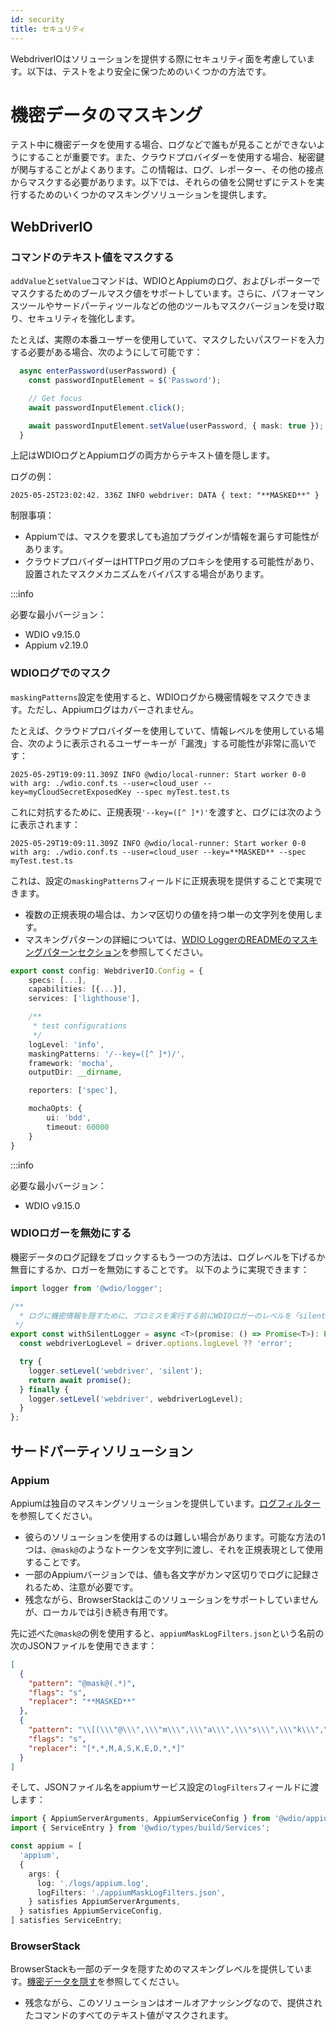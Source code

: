 ```yaml
---
id: security
title: セキュリティ
---
```


WebdriverIOはソリューションを提供する際にセキュリティ面を考慮しています。以下は、テストをより安全に保つためのいくつかの方法です。

# 機密データのマスキング

テスト中に機密データを使用する場合、ログなどで誰もが見ることができないようにすることが重要です。また、クラウドプロバイダーを使用する場合、秘密鍵が関与することがよくあります。この情報は、ログ、レポーター、その他の接点からマスクする必要があります。以下では、それらの値を公開せずにテストを実行するためのいくつかのマスキングソリューションを提供します。

## WebDriverIO

### コマンドのテキスト値をマスクする

`addValue`と`setValue`コマンドは、WDIOとAppiumのログ、およびレポーターでマスクするためのブールマスク値をサポートしています。さらに、パフォーマンスツールやサードパーティツールなどの他のツールもマスクバージョンを受け取り、セキュリティを強化します。

たとえば、実際の本番ユーザーを使用していて、マスクしたいパスワードを入力する必要がある場合、次のようにして可能です：

```ts
  async enterPassword(userPassword) {
    const passwordInputElement = $('Password');

    // Get focus
    await passwordInputElement.click();

    await passwordInputElement.setValue(userPassword, { mask: true });
  }
```

上記はWDIOログとAppiumログの両方からテキスト値を隠します。

ログの例：
```text
2025-05-25T23:02:42. 336Z INFO webdriver: DATA { text: "**MASKED**" }
```

制限事項：
  - Appiumでは、マスクを要求しても追加プラグインが情報を漏らす可能性があります。
  - クラウドプロバイダーはHTTPログ用のプロキシを使用する可能性があり、設置されたマスクメカニズムをバイパスする場合があります。

:::info

必要な最小バージョン：
 - WDIO v9.15.0
 - Appium v2.19.0

### WDIOログでのマスク

`maskingPatterns`設定を使用すると、WDIOログから機密情報をマスクできます。ただし、Appiumログはカバーされません。

たとえば、クラウドプロバイダーを使用していて、情報レベルを使用している場合、次のように表示されるユーザーキーが「漏洩」する可能性が非常に高いです：

```text
2025-05-29T19:09:11.309Z INFO @wdio/local-runner: Start worker 0-0 with arg: ./wdio.conf.ts --user=cloud_user --key=myCloudSecretExposedKey --spec myTest.test.ts
```

これに対抗するために、正規表現`'--key=([^ ]*)'`を渡すと、ログには次のように表示されます：

```text
2025-05-29T19:09:11.309Z INFO @wdio/local-runner: Start worker 0-0 with arg: ./wdio.conf.ts --user=cloud_user --key=**MASKED** --spec myTest.test.ts
```

これは、設定の`maskingPatterns`フィールドに正規表現を提供することで実現できます。
  - 複数の正規表現の場合は、カンマ区切りの値を持つ単一の文字列を使用します。
  - マスキングパターンの詳細については、[WDIO LoggerのREADMEのマスキングパターンセクション](https://github.com/webdriverio/webdriverio/blob/main/packages/wdio-logger/README.md#masking-patterns)を参照してください。

```ts
export const config: WebdriverIO.Config = {
    specs: [...],
    capabilities: [{...}],
    services: ['lighthouse'],

    /**
     * test configurations
     */
    logLevel: 'info',
    maskingPatterns: '/--key=([^ ]*)/',
    framework: 'mocha',
    outputDir: __dirname,

    reporters: ['spec'],

    mochaOpts: {
        ui: 'bdd',
        timeout: 60000
    }
}
```

:::info

必要な最小バージョン：
 - WDIO v9.15.0

### WDIOロガーを無効にする

機密データのログ記録をブロックするもう一つの方法は、ログレベルを下げるか無音にするか、ロガーを無効にすることです。
以下のように実現できます：

```ts
import logger from '@wdio/logger';

/**
  * ログに機密情報を隠すために、プロミスを実行する前にWDIOロガーのレベルを「silent」に設定します。
 */
export const withSilentLogger = async <T>(promise: () => Promise<T>): Promise<T> => {
  const webdriverLogLevel = driver.options.logLevel ?? 'error';

  try {
    logger.setLevel('webdriver', 'silent');
    return await promise();
  } finally {
    logger.setLevel('webdriver', webdriverLogLevel);
  }
};
```

## サードパーティソリューション

### Appium
Appiumは独自のマスキングソリューションを提供しています。[ログフィルター](https://appium.io/docs/en/latest/guides/log-filters/)を参照してください。
 - 彼らのソリューションを使用するのは難しい場合があります。可能な方法の1つは、`@mask@`のようなトークンを文字列に渡し、それを正規表現として使用することです。
 - 一部のAppiumバージョンでは、値も各文字がカンマ区切りでログに記録されるため、注意が必要です。
 - 残念ながら、BrowserStackはこのソリューションをサポートしていませんが、ローカルでは引き続き有用です。
 
先に述べた`@mask@`の例を使用すると、`appiumMaskLogFilters.json`という名前の次のJSONファイルを使用できます：
```json
[
  {
    "pattern": "@mask@(.*)",
    "flags": "s",
    "replacer": "**MASKED**"
  },
  {
    "pattern": "\\[(\\\"@\\\",\\\"m\\\",\\\"a\\\",\\\"s\\\",\\\"k\\\",\\\"@\\\",\\S+)\\]",
    "flags": "s",
    "replacer": "[*,*,M,A,S,K,E,D,*,*]"
  }
]
```

そして、JSONファイル名をappiumサービス設定の`logFilters`フィールドに渡します：
```ts
import { AppiumServerArguments, AppiumServiceConfig } from '@wdio/appium-service';
import { ServiceEntry } from '@wdio/types/build/Services';

const appium = [
  'appium',
  {
    args: {
      log: './logs/appium.log',
      logFilters: './appiumMaskLogFilters.json',
    } satisfies AppiumServerArguments,
  } satisfies AppiumServiceConfig,
] satisfies ServiceEntry;
```

### BrowserStack

BrowserStackも一部のデータを隠すためのマスキングレベルを提供しています。[機密データを隠す](https://www.browserstack.com/docs/automate/selenium/hide-sensitive-data)を参照してください。
 - 残念ながら、このソリューションはオールオアナッシングなので、提供されたコマンドのすべてのテキスト値がマスクされます。